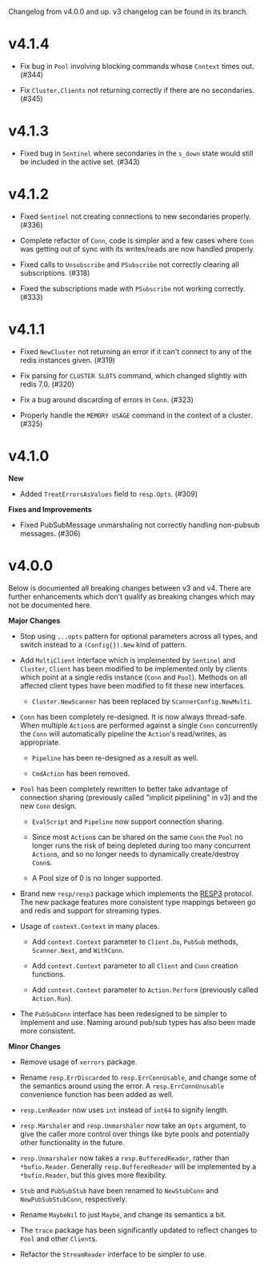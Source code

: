 Changelog from v4.0.0 and up. v3 changelog can be found in its branch.

# v4.1.4

* Fix bug in `Pool` involving blocking commands whose `Context` times out.
  (#344)

* Fix `Cluster.Clients` not returning correctly if there are no secondaries.
  (#345)

# v4.1.3

* Fixed bug in `Sentinel` where secondaries in the `s_down` state would still
  be included in the active set. (#343)

# v4.1.2

* Fixed `Sentinel` not creating connections to new secondaries properly. (#336)

* Complete refactor of `Conn`, code is simpler and a few cases where `Conn` was
  getting out of sync with its writes/reads are now handled properly.

* Fixed calls to `Unsubscribe` and `PSubscribe` not correctly clearing all
  subscriptions. (#318)

* Fixed the subscriptions made with `PSubscribe` not working correctly. (#333)

# v4.1.1

* Fixed `NewCluster` not returning an error if it can't connect to any of the
  redis instances given. (#319)

* Fix parsing for `CLUSTER SLOTS` command, which changed slightly with redis
  7.0. (#320)

* Fix a bug around discarding of errors in `Conn`. (#323)

* Properly handle the `MEMORY USAGE` command in the context of a cluster. (#325)

# v4.1.0

**New**

* Added `TreatErrorsAsValues` field to `resp.Opts`. (#309)

**Fixes and Improvements**

* Fixed PubSubMessage unmarshaling not correctly handling non-pubsub messages.
  (#306)

# v4.0.0

Below is documented all breaking changes between v3 and v4. There are further
enhancements which don't qualify as breaking changes which may not be documented
here.

**Major Changes**

* Stop using `...opts` pattern for optional parameters across all types, and
  switch instead to a `(Config{}).New` kind of pattern.

* Add `MultiClient` interface which is implemented by `Sentinel` and `Cluster`,
  `Client` has been modified to be implemented only by clients which point at a
  single redis instance (`Conn` and `Pool`). Methods on all affected
  client types have been modified to fit these new interfaces.

  * `Cluster.NewScanner` has been replaced by `ScannerConfig.NewMulti`.

* `Conn` has been completely re-designed. It is now always thread-safe. When
  multiple `Action`s are performed against a single `Conn` concurrently the
  `Conn` will automatically pipeline the `Action`'s read/writes, as appropriate.

  * `Pipeline` has been re-designed as a result as well.

  * `CmdAction` has been removed.

* `Pool` has been completely rewritten to better take advantage of connection
  sharing (previously called "implicit pipelining" in v3) and the new `Conn`
  design.

  * `EvalScript` and `Pipeline` now support connection sharing.

  * Since most `Action`s can be shared on the same `Conn` the `Pool` no longer
    runs the risk of being depleted during too many concurrent `Action`s, and so
    no longer needs to dynamically create/destroy `Conn`s.

  * A Pool size of 0 is no longer supported.

* Brand new `resp/resp3` package which implements the [RESP3][resp3] protocol.
  The new package features more consistent type mappings between go and redis
  and support for streaming types.

* Usage of `context.Context` in many places.

  * Add `context.Context` parameter to `Client.Do`, `PubSub` methods,
    `Scanner.Next`, and `WithConn`.

  * Add `context.Context` parameter to all `Client` and `Conn` creation functions.

  * Add `context.Context` parameter to `Action.Perform` (previously called
    `Action.Run`).

* The `PubSubConn` interface has been redesigned to be simpler to implement and
  use. Naming around pub/sub types has also been made more consistent.


**Minor Changes**

* Remove usage of `xerrors` package.

* Rename `resp.ErrDiscarded` to `resp.ErrConnUsable`, and change some of the
  semantics around using the error. A `resp.ErrConnUnusable` convenience
  function has been added as well.

* `resp.LenReader` now uses `int` instead of `int64` to signify length.

* `resp.Marshaler` and `resp.Unmarshaler` now take an `Opts` argument, to give
  the caller more control over things like byte pools and potentially other
  functionality in the future.

* `resp.Unmarshaler` now takes a `resp.BufferedReader`, rather than
  `*bufio.Reader`. Generally `resp.BufferedReader` will be implemented by a
  `*bufio.Reader`, but this gives more flexibility.

* `Stub` and `PubSubStub` have been renamed to `NewStubConn` and
  `NewPubSubStubConn`, respectively.

* Rename `MaybeNil` to just `Maybe`, and change its semantics a bit.

* The `trace` package has been significantly updated to reflect changes to
  `Pool` and other `Client`s.

* Refactor the `StreamReader` interface to be simpler to use.

[resp3]: https://github.com/antirez/RESP3
